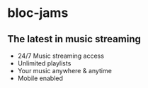 # bloc-jams
## The latest in music streaming

* 24/7 Music streaming access 
* Unlimited playlists
* Your music anywhere & anytime
* Mobile enabled